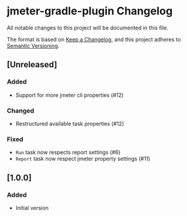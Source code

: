 <!--
Types of changes
 - `Added` for new features.
 - `Changed` for changes in existing functionality.
 - `Deprecated` for soon-to-be removed features.
 - `Removed` for now removed features.
 - `Fixed` for any bug fixes.
 - `Security` in case of vulnerabilities.
Only add when needed
-->

# jmeter-gradle-plugin Changelog
All notable changes to this project will be documented in this file.

The format is based on [Keep a Changelog](https://keepachangelog.com),
and this project adheres to [Semantic Versioning](https://semver.org).

## [Unreleased]
### Added
- Support for more jmeter cli properties (#12)

### Changed
- Restructured available task properties (#12)

### Fixed
- `Run` task now respects report settings (#6)
- `Report` task now respect jmeter property settings (#11)

## [1.0.0]
### Added
- Initial version
